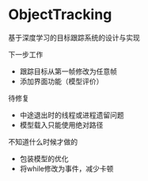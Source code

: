 # ObjectTracking
基于深度学习的目标跟踪系统的设计与实现

下一步工作
- 跟踪目标从第一帧修改为任意帧
- 添加界面功能（模型评价）

待修复
- 中途退出时的线程或进程遗留问题
- 模型载入只能使用绝对路径

不知道什么时候才做的
- 包装模型的优化
- 将while修改为事件，减少卡顿

